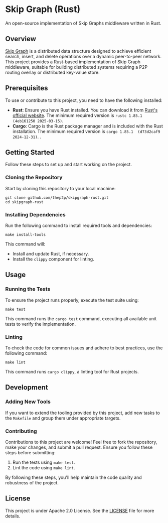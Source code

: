 # Skip Graph (Rust)

An open-source implementation of Skip Graphs middleware written in Rust.

## Overview

[Skip Graph](https://arxiv.org/pdf/cs.DS/0306043) is a distributed data structure designed to achieve efficient search, insert, and delete operations over a dynamic peer-to-peer 
network. 
This project provides a Rust-based implementation of Skip Graph middleware, suitable for building distributed systems requiring a P2P routing 
overlay or distributed key-value store.

## Prerequisites

To use or contribute to this project, you need to have the following installed:

- **Rust**: Ensure you have Rust installed. You can download it from [Rust's official website](https://rust-lang.org/). The minimum required 
  version is `rustc 1.85.1 (4eb161250 2025-03-15)`.
- **Cargo**: Cargo is the Rust package manager and is included with the Rust installation. The minimum required version is `cargo 1.85.1 
(d73d2caf9 2024-12-31)`.
  .

## Getting Started

Follow these steps to set up and start working on the project.

### Cloning the Repository

Start by cloning this repository to your local machine:

```shell script
git clone github.com/thep2p/skipgraph-rust.git
cd skipgraph-rust
```

### Installing Dependencies

Run the following command to install required tools and dependencies:

```shell script
make install-tools
```

This command will:
- Install and update Rust, if necessary.
- Install the `clippy` component for linting.

## Usage

### Running the Tests

To ensure the project runs properly, execute the test suite using:

```shell script
make test
```

This command runs the `cargo test` command, executing all available unit tests to verify the implementation.

### Linting

To check the code for common issues and adhere to best practices, use the following command:

```shell script
make lint
```

This command runs `cargo clippy`, a linting tool for Rust projects.

## Development

### Adding New Tools

If you want to extend the tooling provided by this project, add new tasks to the `Makefile` and group them under appropriate targets.

### Contributing

Contributions to this project are welcome! Feel free to fork the repository, make your changes, and submit a pull request. Ensure you follow these steps before submitting:

1. Run the tests using `make test`.
2. Lint the code using `make lint`.

By following these steps, you'll help maintain the code quality and robustness of the project.

## License

This project is under Apache 2.0 License. See the [LICENSE](LICENSE) file for more details.

